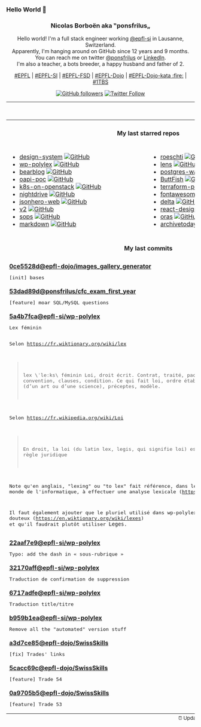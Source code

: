 ### Hello World 👋

<p align="center">
  <!-- use https://avatars.githubusercontent.com/u/176002?v=4 for your default github picture 
  <img src="https://raw.githubusercontent.com/ponsfrilus/ponsfrilus/master/img/ponsfrilus.png" title="Nicolas Borboën aka ‟ponsfrilus„" alt="Nicolas Borboën aka ‟ponsfrilus„" /> -->
  <h3 align="center">
    Nicolas Borboën aka ‟ponsfrilus„
  </h3>
  <p align="center">
    Hello world! I'm a full stack engineer working <a href="https://github.com/epfl-si">@epfl-si</a> in Lausanne, Switzerland.
    <br />Apparently, I'm hanging around on GitHub since 12 years and 9 months.
    <br />You can reach me on twitter <a href="https://twitter.com/ponsfrilus">@ponsfrilus</a> or <a href="http://linkedin.com/in/nicolasborboen">LinkedIn</a>.
    <br />I'm also a teacher, a bots breeder, a happy husband and father of 2.
  </p>
  <p align="center">
    <a href="https://www.epfl.ch">#EPFL</a> | 
    <a href="https://github.com/epfl-si/">#EPFL-SI</a> | 
    <a href="https://github.com/epfl-fsd">#EPFL-FSD</a> | 
    <a href="https://github.com/topics/epfl-dojo">#EPFL-Dojo</a> | 
    <a href="https://github.com/topics/epfl-dojo-kata">#EPFL-Dojo-kata :fire:</a> | 
    <a href="https://en.wikipedia.org/wiki/Indentation_style#Variant:_1TBS_(OTBS)">#1TBS</a>
  </p>
  <p align="center">
    <a href="https://github.com/ponsfrilus"><img alt="GitHub followers" src="https://img.shields.io/github/followers/ponsfrilus?label=Follow%20me%20on%20github&style=social"></a>
    <a href="https://twitter.com/ponsfrilus"><img alt="Twitter Follow" src="https://img.shields.io/twitter/follow/ponsfrilus?label=follow%20me%20on%20twitter&style=social"></a>
  </p>
  </p><hr><table align="center">
<tr>
<td colspan="2" align="center"><h4>My last starred repos</h4></td>
</tr>
<tr>
<td valign="top">
<ul>
<li>
<a href="https://github.com/swisspost/design-system" title="The Swiss Post Design System pattern library for a consistent and accessible user experience across the web platform." target="_blank">design-system</a>&nbsp;<a href="https://github.com/swisspost/design-system" title="The Swiss Post Design System pattern library for a consistent and accessible user experience across the web platform." target="_blank"><img src="https://img.shields.io/github/stars/swisspost/design-system?style=social" alt="GitHub"></a>
</li>
<li>
<a href="https://github.com/epfl-si/wp-polylex" title="Manage and serve the list of EPFL lexes" target="_blank">wp-polylex</a>&nbsp;<a href="https://github.com/epfl-si/wp-polylex" title="Manage and serve the list of EPFL lexes" target="_blank"><img src="https://img.shields.io/github/stars/epfl-si/wp-polylex?style=social" alt="GitHub"></a>
</li>
<li>
<a href="https://github.com/HermanMartinus/bearblog" title="Free, no-nonsense, super fast blogging." target="_blank">bearblog</a>&nbsp;<a href="https://github.com/HermanMartinus/bearblog" title="Free, no-nonsense, super fast blogging." target="_blank"><img src="https://img.shields.io/github/stars/HermanMartinus/bearblog?style=social" alt="GitHub"></a>
</li>
<li>
<a href="https://github.com/camptocamp/oapi-poc" title="OGC API & STAC - Proof of Concept" target="_blank">oapi-poc</a>&nbsp;<a href="https://github.com/camptocamp/oapi-poc" title="OGC API & STAC - Proof of Concept" target="_blank"><img src="https://img.shields.io/github/stars/camptocamp/oapi-poc?style=social" alt="GitHub"></a>
</li>
<li>
<a href="https://github.com/infraly/k8s-on-openstack" title="An opinionated way to deploy a Kubernetes cluster on top of an OpenStack cloud." target="_blank">k8s-on-openstack</a>&nbsp;<a href="https://github.com/infraly/k8s-on-openstack" title="An opinionated way to deploy a Kubernetes cluster on top of an OpenStack cloud." target="_blank"><img src="https://img.shields.io/github/stars/infraly/k8s-on-openstack?style=social" alt="GitHub"></a>
</li>
<li>
<a href="https://github.com/jes/nightdrive" title="Night-time driving simulation" target="_blank">nightdrive</a>&nbsp;<a href="https://github.com/jes/nightdrive" title="Night-time driving simulation" target="_blank"><img src="https://img.shields.io/github/stars/jes/nightdrive?style=social" alt="GitHub"></a>
</li>
<li>
<a href="https://github.com/apihero-run/jsonhero-web" title="JSON Hero is an open-source, beautiful JSON explorer for the web that lets you browse, search and navigate your JSON files at speed. 🚀" target="_blank">jsonhero-web</a>&nbsp;<a href="https://github.com/apihero-run/jsonhero-web" title="JSON Hero is an open-source, beautiful JSON explorer for the web that lets you browse, search and navigate your JSON files at speed. 🚀" target="_blank"><img src="https://img.shields.io/github/stars/apihero-run/jsonhero-web?style=social" alt="GitHub"></a>
</li>
<li>
<a href="https://github.com/miniflux/v2" title="Minimalist and opinionated feed reader" target="_blank">v2</a>&nbsp;<a href="https://github.com/miniflux/v2" title="Minimalist and opinionated feed reader" target="_blank"><img src="https://img.shields.io/github/stars/miniflux/v2?style=social" alt="GitHub"></a>
</li>
<li>
<a href="https://github.com/mozilla/sops" title="Simple and flexible tool for managing secrets" target="_blank">sops</a>&nbsp;<a href="https://github.com/mozilla/sops" title="Simple and flexible tool for managing secrets" target="_blank"><img src="https://img.shields.io/github/stars/mozilla/sops?style=social" alt="GitHub"></a>
</li>
<li>
<a href="https://github.com/mdn/markdown" title="MDN Web Docs tool to covert HTML to Markdown" target="_blank">markdown</a>&nbsp;<a href="https://github.com/mdn/markdown" title="MDN Web Docs tool to covert HTML to Markdown" target="_blank"><img src="https://img.shields.io/github/stars/mdn/markdown?style=social" alt="GitHub"></a>
</li>
</ul>
<img width="450" height="1" /></td>
<td valign="top">
<ul>
<li>
<a href="https://github.com/Georg-code/roeschti" title="Rust programming, in Swissgerman" target="_blank">roeschti</a>&nbsp;<a href="https://github.com/Georg-code/roeschti" title="Rust programming, in Swissgerman" target="_blank"><img src="https://img.shields.io/github/stars/Georg-code/roeschti?style=social" alt="GitHub"></a>
</li>
<li>
<a href="https://github.com/lensapp/lens" title="Lens - The way the world runs Kubernetes" target="_blank">lens</a>&nbsp;<a href="https://github.com/lensapp/lens" title="Lens - The way the world runs Kubernetes" target="_blank"><img src="https://img.shields.io/github/stars/lensapp/lens?style=social" alt="GitHub"></a>
</li>
<li>
<a href="https://github.com/snaplet/postgres-wasm" title="A PostgresQL server running in your browser" target="_blank">postgres-wasm</a>&nbsp;<a href="https://github.com/snaplet/postgres-wasm" title="A PostgresQL server running in your browser" target="_blank"><img src="https://img.shields.io/github/stars/snaplet/postgres-wasm?style=social" alt="GitHub"></a>
</li>
<li>
<a href="https://github.com/RonSijm/ButtFish" title="Effortlessly transmitting Morse Code of chess moves to your butthole 💝" target="_blank">ButtFish</a>&nbsp;<a href="https://github.com/RonSijm/ButtFish" title="Effortlessly transmitting Morse Code of chess moves to your butthole 💝" target="_blank"><img src="https://img.shields.io/github/stars/RonSijm/ButtFish?style=social" alt="GitHub"></a>
</li>
<li>
<a href="https://github.com/hashicorp/terraform-provider-kubernetes" title="Terraform Kubernetes provider" target="_blank">terraform-provider-kubernetes</a>&nbsp;<a href="https://github.com/hashicorp/terraform-provider-kubernetes" title="Terraform Kubernetes provider" target="_blank"><img src="https://img.shields.io/github/stars/hashicorp/terraform-provider-kubernetes?style=social" alt="GitHub"></a>
</li>
<li>
<a href="https://github.com/xdanaux/fontawesome-latex" title="LaTeX mappings for Font Awesome, the icons font" target="_blank">fontawesome-latex</a>&nbsp;<a href="https://github.com/xdanaux/fontawesome-latex" title="LaTeX mappings for Font Awesome, the icons font" target="_blank"><img src="https://img.shields.io/github/stars/xdanaux/fontawesome-latex?style=social" alt="GitHub"></a>
</li>
<li>
<a href="https://github.com/dandavison/delta" title="A syntax-highlighting pager for git, diff, and grep output" target="_blank">delta</a>&nbsp;<a href="https://github.com/dandavison/delta" title="A syntax-highlighting pager for git, diff, and grep output" target="_blank"><img src="https://img.shields.io/github/stars/dandavison/delta?style=social" alt="GitHub"></a>
</li>
<li>
<a href="https://github.com/layerhub-io/react-design-editor" title="Image, Presentation and Video editor. React design editor using fabric.js. Canva clone" target="_blank">react-design-editor</a>&nbsp;<a href="https://github.com/layerhub-io/react-design-editor" title="Image, Presentation and Video editor. React design editor using fabric.js. Canva clone" target="_blank"><img src="https://img.shields.io/github/stars/layerhub-io/react-design-editor?style=social" alt="GitHub"></a>
</li>
<li>
<a href="https://github.com/oras-project/oras" title="Work with OCI registries, but for secure supply chain - managing content like artifacts, images, SBOM" target="_blank">oras</a>&nbsp;<a href="https://github.com/oras-project/oras" title="Work with OCI registries, but for secure supply chain - managing content like artifacts, images, SBOM" target="_blank"><img src="https://img.shields.io/github/stars/oras-project/oras?style=social" alt="GitHub"></a>
</li>
<li>
<a href="https://github.com/HRDepartment/archivetoday" title="Unofficial API and CLI for archive.today." target="_blank">archivetoday</a>&nbsp;<a href="https://github.com/HRDepartment/archivetoday" title="Unofficial API and CLI for archive.today." target="_blank"><img src="https://img.shields.io/github/stars/HRDepartment/archivetoday?style=social" alt="GitHub"></a>
</li>
</ul>
<img width="450" height="1" /></td>
</tr>
<tr>
<td colspan="2" align="center"><h4>My last commits</h4></td>
</tr>
<tr>
        <td colspan="2">
          <div><strong><a href="https://api.github.com/repos/epfl-dojo/images_gallery_generator/commits/0ce5528deb480178c2d02b38a170bd57f69218d2" title="2022-10-14T03:39:58.000+02:00" target="_blank">0ce5528d</a><a href="https://github.com/epfl-dojo">@epfl-dojo</a><a href="https://github.com/epfl-dojo/images_gallery_generator" title="null">/images_gallery_generator</a></strong></div>
          <pre>[init] bases</pre>
        </td>
        </tr><tr>
        <td colspan="2">
          <div><strong><a href="https://api.github.com/repos/ponsfrilus/cfc_exam_first_year/commits/53dad89d2cb5fcc08729a45bbac54dfcc42e7d39" title="2022-10-13T12:43:29.000+02:00" target="_blank">53dad89d</a><a href="https://github.com/ponsfrilus">@ponsfrilus</a><a href="https://github.com/ponsfrilus/cfc_exam_first_year" title="null">/cfc_exam_first_year</a></strong></div>
          <pre>[feature] moar SQL/MySQL questions</pre>
        </td>
        </tr><tr>
        <td colspan="2">
          <div><strong><a href="https://api.github.com/repos/epfl-si/wp-polylex/commits/5a4b7fca802544a3642f0f09e60f9933c392216a" title="2022-10-11T14:18:41.000+02:00" target="_blank">5a4b7fca</a><a href="https://github.com/epfl-si">@epfl-si</a><a href="https://github.com/epfl-si/wp-polylex" title="Manage and serve the list of EPFL lexes">/wp-polylex</a></strong></div>
          <pre>Lex féminin

Selon https://fr.wiktionary.org/wiki/lex
> lex \ˈleːks\ féminin
>   Loi, droit écrit.
>   Contrat, traité, pacte, convention, clauses, condition.
>   Ce qui fait loi, ordre établi, règles (d’un art ou d’une science), 
préceptes, modèle.

Selon https://fr.wikipedia.org/wiki/Loi
> En droit, la loi (du latin lex, legis, qui signifie loi) est une règle 
juridique

Note qu'en anglais, "lexing" ou "to lex" fait référence, dans le monde 
de 
l'informatique, à effectuer une analyse lexicale 
(https://en.wiktionary.org/wiki/lex).

Il faut également ajouter que le pluriel utilisé dans wp-polylex est 
douteux
(https://en.wiktionary.org/wiki/lexes) et qu'il faudrait plutôt utiliser 
`Leges`.</pre>
        </td>
        </tr><tr>
        <td colspan="2">
          <div><strong><a href="https://api.github.com/repos/epfl-si/wp-polylex/commits/22aaf7e93e3f56d6e8a28bc0fb9dc6c9e3feff62" title="2022-10-11T13:33:42.000+02:00" target="_blank">22aaf7e9</a><a href="https://github.com/epfl-si">@epfl-si</a><a href="https://github.com/epfl-si/wp-polylex" title="Manage and serve the list of EPFL lexes">/wp-polylex</a></strong></div>
          <pre>Typo: add the dash in « sous-rubrique »</pre>
        </td>
        </tr><tr>
        <td colspan="2">
          <div><strong><a href="https://api.github.com/repos/epfl-si/wp-polylex/commits/32170aff777eaf2536fb917872491cd189e9025b" title="2022-10-11T13:20:57.000+02:00" target="_blank">32170aff</a><a href="https://github.com/epfl-si">@epfl-si</a><a href="https://github.com/epfl-si/wp-polylex" title="Manage and serve the list of EPFL lexes">/wp-polylex</a></strong></div>
          <pre>Traduction de confirmation de suppression</pre>
        </td>
        </tr><tr>
        <td colspan="2">
          <div><strong><a href="https://api.github.com/repos/epfl-si/wp-polylex/commits/6717adfe7e1700d4bcc44d3284cc0882b62dbc19" title="2022-10-11T13:19:04.000+02:00" target="_blank">6717adfe</a><a href="https://github.com/epfl-si">@epfl-si</a><a href="https://github.com/epfl-si/wp-polylex" title="Manage and serve the list of EPFL lexes">/wp-polylex</a></strong></div>
          <pre>Traduction title/titre</pre>
        </td>
        </tr><tr>
        <td colspan="2">
          <div><strong><a href="https://api.github.com/repos/epfl-si/wp-polylex/commits/b959b1eafcf3434ffa56b21918c6eda3a6316abe" title="2022-10-10T16:07:42.000+02:00" target="_blank">b959b1ea</a><a href="https://github.com/epfl-si">@epfl-si</a><a href="https://github.com/epfl-si/wp-polylex" title="Manage and serve the list of EPFL lexes">/wp-polylex</a></strong></div>
          <pre>Remove all the "automated" version stuff</pre>
        </td>
        </tr><tr>
        <td colspan="2">
          <div><strong><a href="https://api.github.com/repos/epfl-dojo/SwissSkills/commits/a3d7ce858e432bf63c025384f4d382fab7f7b47e" title="2022-09-30T12:29:01.000+02:00" target="_blank">a3d7ce85</a><a href="https://github.com/epfl-dojo">@epfl-dojo</a><a href="https://github.com/epfl-dojo/SwissSkills" title="null">/SwissSkills</a></strong></div>
          <pre>[fix] Trades' links</pre>
        </td>
        </tr><tr>
        <td colspan="2">
          <div><strong><a href="https://api.github.com/repos/epfl-dojo/SwissSkills/commits/5cacc69ca08b9ce4257eeb338875004ff6e9792d" title="2022-09-30T12:27:59.000+02:00" target="_blank">5cacc69c</a><a href="https://github.com/epfl-dojo">@epfl-dojo</a><a href="https://github.com/epfl-dojo/SwissSkills" title="null">/SwissSkills</a></strong></div>
          <pre>[feature] Trade 54</pre>
        </td>
        </tr><tr>
        <td colspan="2">
          <div><strong><a href="https://api.github.com/repos/epfl-dojo/SwissSkills/commits/0a9705b5df7bbe7424f98ccc2b3914895a6d014c" title="2022-09-30T12:27:50.000+02:00" target="_blank">0a9705b5</a><a href="https://github.com/epfl-dojo">@epfl-dojo</a><a href="https://github.com/epfl-dojo/SwissSkills" title="null">/SwissSkills</a></strong></div>
          <pre>[feature] Trade 53</pre>
        </td>
        </tr><tfoot>
<tr>
<td colspan="2" align="right">
<img width="900" height="1" />
<small>⏰ Updated on Fri, 14 Oct 2022 14:22:52 GMT</small>
</td>
</tr>
</tfoot>
<br />
</table>
